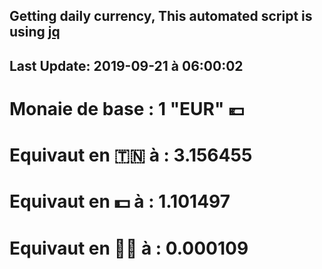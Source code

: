 ## Getting daily currency, This automated script is using [jq](https://stedolan.github.io/jq/)
## Last Update:  2019-09-21 à 06:00:02
 # Monaie de base : 1 "EUR" 💶 
 # Equivaut en 🇹🇳 à :  3.156455 
 # Equivaut en 💵 à : 1.101497
 # Equivaut en 🐱‍💻 à :  0.000109
